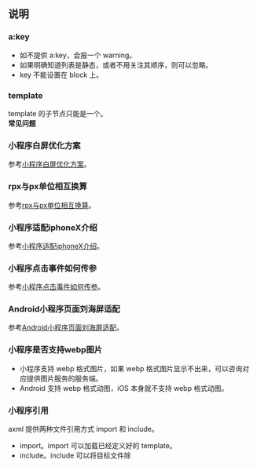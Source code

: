 ## 说明

### a:key

- 如不提供 a:key，会报一个 warning。
- 如果明确知道列表是静态，或者不用关注其顺序，则可以忽略。
- key 不能设置在 block 上。

### template
template 的子节点只能是一个。<br />**常见问题**

### 小程序白屏优化方案
参考[小程序白屏优化方案](https://opendocs.alipay.com/support/01rb1v)。 

### rpx与px单位相互换算
参考[rpx与px单位相互换算](https://opendocs.alipay.com/support/01rb6o)。 

### 小程序适配iphoneX介绍
参考[小程序适配iphoneX介绍](https://opendocs.alipay.com/support/01rb0b)。 

### 小程序点击事件如何传参
参考[小程序点击事件如何传参](https://opendocs.alipay.com/support/01rb3d)。 

### Android小程序页面刘海屏适配
参考[Android小程序页面刘海屏适配](https://opendocs.alipay.com/support/01rb0g)。 

### 小程序是否支持webp图片

- 小程序支持 webp 格式图片，如果 webp 格式图片显示不出来，可以咨询对应提供图片服务的服务端。
- Android 支持 webp 格式动图，iOS 本身就不支持 webp 格式动图。

### 小程序引用
axml 提供两种文件引用方式 import 和 include。

- import。import 可以加载已经定义好的 template。
- include。include 可以将目标文件除 <template/> 外整个代码引入，相当于是拷贝到 include 位置。
- 引入路径。模板引入路径支持相对路径、绝对路径，也支持从 node_modules 目录载入第三方模块。

参考文档：[axml-引用](https://opendocs.alipay.com/mini/framework/import)。

### 小程序阻止事件冒泡
以关键字 on 为前缀的事件都是[冒泡事件](https://opendocs.alipay.com/mini/framework/events)，想要阻止冒泡可以使用以关键字 catch 为前缀的非冒泡事件来阻止。<br />使用关键字 catch 为前缀的非冒泡事件来阻止事件冒泡。  

### axml文件中能使用JS函数吗
不可以，axml 可以在数据绑定时做逻辑运算，不能调用 JS 函数。 

### template模板可以用自定义组件吗
template 中不能使用自定义组件。 

### template的is属性有什么做用
模板 [template](https://opendocs.alipay.com/mini/framework/axml-template) 的 is 属性可以使用 Mustache 语法，来动态决定具体渲染哪个模板。 

### 条件渲染，对比 a:if 与 hidden

- a:if 中的模板可能包含数据绑定，所以当 a:if 的条件值切换时，框架有局部渲染的过程，用于确保条件块在切换时销毁或重新渲染。此外， a:if 在初始渲染条件为 false 时，不触发任何渲染动作，当条件第一次变成 true 时才开始局部渲染。
- hidden 控制显示与隐藏，组件始终会被渲染。

**注意：**一般来说，a:if 有更高的切换消耗而 hidden 有更高的初始渲染消耗。因此，在需要频繁切换的情景下，用 hidden 更好。如果在运行时条件改变不多则 a:if 较好。 

### 页面白屏报错：系统错误，请稍后重试

- 这是 render 层的报错，开发工具的调试器看不到错误日志。
- 系统错误，请稍后重试！一般是显示页面的 axml 渲染数据异常导致，可以侧重排查下显示页面的渲染数据，例如直接渲染了 {{object}}、{{objectArray}} 等引用类型数据；引用类型的数据渲染时应该指定到具体的属性值， 例如：{{object.name}}、{{objectArray[arrIndex].name}}。 
- 如果页面有使用 picker 组件，。<br />**注意：** range的数据类型，如果是 Object[]，必须要指定 range-key；picker 内指定当前选择项时，要指到具体的数据， 例如：{{objectArray[arrIndex].name}}。 

### axml中数据绑定时如何避免对-符号属性的解析
**问题描述：**<br />axml中，style 动态设置样式如果属性里带有'-'将会报错，如何避免对'-'的解析。<br />代码：
```
<view class="fi-title" style="{{margin:titleMargin?titleMargin:'0 0 8px 0'}}">title</view> <view class="fi-title" style="{{margin-bottom:titleMargin?titleMargin:'10px'}}">title</view>
```
代码中<br />**margin：**style="{{margin:titleMargin?titleMargin:'0 0 8px 0'}}"正常；<br />**margin-bottom：**style="{{margin-bottom:titleMargin?titleMargin:'10px'}}"报错。<br />**原因分析：**{{}}是数据绑定时使用，{{}}内的属性会被认作变量来进行数据传递，变量的写法不支持-符号，所以会导致报错。<br />**解决方案：**样式属性名放在{{}}外，只对动态数值变量做逻辑判断处理即可。如：
```
<view class="fi-title" style="margin-bottom:{{titleMargin?titleMargin:'10px'}}" >title</view>
```

### 事件的函数能像JS一样传参吗
不支持。可以使用data-*自定义属性实现传参。<br />示例：
```json
<view data-test="1" onTap="onTap"> DataSet Test </view>
```
```javascript
Page({
  onTap(e) {
      console.info(e.currentTarget.dataset.test);
  }})
```

### 如何动态修改class样式

1. 通过三元运算符实现：
```javascript
<view class="{{条件表达式 ? 'classA' : 'classB'}}"></view>
```

2. 通过 setData 动态修改样式，但只能使用 style 行内样式实现：
```javascript
<view class="{{条件表达式 ? 'classA' : 'classB'}}"></view>
```
```json
Page({
    data:{
        width:'',      
        height:''
            },
    onLoad(){
         my.getSystemInfo({
             //获取手机系统信息，如窗口高度与宽度
            success:(res)=>
                  this.setData({
                    width:res.windowWidth ,         
                    height:res.windowHeight
                  })         
         }
         })       
    }
})
```
 
